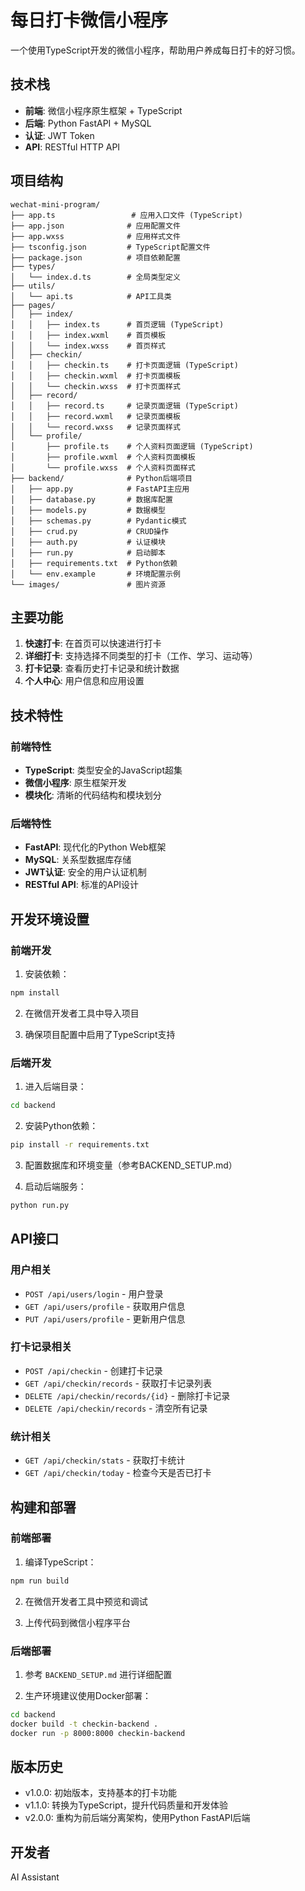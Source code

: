 # 每日打卡微信小程序

一个使用TypeScript开发的微信小程序，帮助用户养成每日打卡的好习惯。

## 技术栈

- **前端**: 微信小程序原生框架 + TypeScript
- **后端**: Python FastAPI + MySQL
- **认证**: JWT Token
- **API**: RESTful HTTP API

## 项目结构

```
wechat-mini-program/
├── app.ts                 # 应用入口文件 (TypeScript)
├── app.json              # 应用配置文件
├── app.wxss              # 应用样式文件
├── tsconfig.json         # TypeScript配置文件
├── package.json          # 项目依赖配置
├── types/
│   └── index.d.ts        # 全局类型定义
├── utils/
│   └── api.ts            # API工具类
├── pages/
│   ├── index/
│   │   ├── index.ts      # 首页逻辑 (TypeScript)
│   │   ├── index.wxml    # 首页模板
│   │   └── index.wxss    # 首页样式
│   ├── checkin/
│   │   ├── checkin.ts    # 打卡页面逻辑 (TypeScript)
│   │   ├── checkin.wxml  # 打卡页面模板
│   │   └── checkin.wxss  # 打卡页面样式
│   ├── record/
│   │   ├── record.ts     # 记录页面逻辑 (TypeScript)
│   │   ├── record.wxml   # 记录页面模板
│   │   └── record.wxss   # 记录页面样式
│   └── profile/
│       ├── profile.ts    # 个人资料页面逻辑 (TypeScript)
│       ├── profile.wxml  # 个人资料页面模板
│       └── profile.wxss  # 个人资料页面样式
├── backend/              # Python后端项目
│   ├── app.py            # FastAPI主应用
│   ├── database.py       # 数据库配置
│   ├── models.py         # 数据模型
│   ├── schemas.py        # Pydantic模式
│   ├── crud.py           # CRUD操作
│   ├── auth.py           # 认证模块
│   ├── run.py            # 启动脚本
│   ├── requirements.txt  # Python依赖
│   └── env.example       # 环境配置示例
└── images/               # 图片资源
```

## 主要功能

1. **快速打卡**: 在首页可以快速进行打卡
2. **详细打卡**: 支持选择不同类型的打卡（工作、学习、运动等）
3. **打卡记录**: 查看历史打卡记录和统计数据
4. **个人中心**: 用户信息和应用设置

## 技术特性

### 前端特性
- **TypeScript**: 类型安全的JavaScript超集
- **微信小程序**: 原生框架开发
- **模块化**: 清晰的代码结构和模块划分

### 后端特性
- **FastAPI**: 现代化的Python Web框架
- **MySQL**: 关系型数据库存储
- **JWT认证**: 安全的用户认证机制
- **RESTful API**: 标准的API设计

## 开发环境设置

### 前端开发
1. 安装依赖：
```bash
npm install
```

2. 在微信开发者工具中导入项目

3. 确保项目配置中启用了TypeScript支持

### 后端开发
1. 进入后端目录：
```bash
cd backend
```

2. 安装Python依赖：
```bash
pip install -r requirements.txt
```

3. 配置数据库和环境变量（参考BACKEND_SETUP.md）

4. 启动后端服务：
```bash
python run.py
```

## API接口

### 用户相关
- `POST /api/users/login` - 用户登录
- `GET /api/users/profile` - 获取用户信息
- `PUT /api/users/profile` - 更新用户信息

### 打卡记录相关
- `POST /api/checkin` - 创建打卡记录
- `GET /api/checkin/records` - 获取打卡记录列表
- `DELETE /api/checkin/records/{id}` - 删除打卡记录
- `DELETE /api/checkin/records` - 清空所有记录

### 统计相关
- `GET /api/checkin/stats` - 获取打卡统计
- `GET /api/checkin/today` - 检查今天是否已打卡

## 构建和部署

### 前端部署
1. 编译TypeScript：
```bash
npm run build
```

2. 在微信开发者工具中预览和调试

3. 上传代码到微信小程序平台

### 后端部署
1. 参考 `BACKEND_SETUP.md` 进行详细配置

2. 生产环境建议使用Docker部署：
```bash
cd backend
docker build -t checkin-backend .
docker run -p 8000:8000 checkin-backend
```

## 版本历史

- v1.0.0: 初始版本，支持基本的打卡功能
- v1.1.0: 转换为TypeScript，提升代码质量和开发体验
- v2.0.0: 重构为前后端分离架构，使用Python FastAPI后端

## 开发者

AI Assistant 